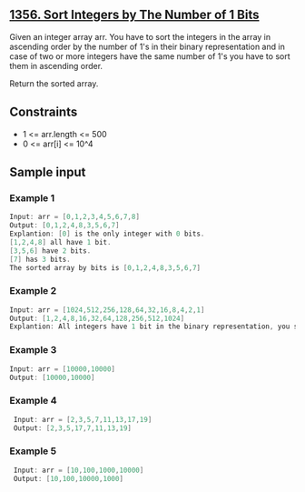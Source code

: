## [1356. Sort Integers by The Number of 1 Bits](https://leetcode.com/problems/sort-integers-by-the-number-of-1-bits/)
 Given an integer array arr. You have to sort the integers in the array in ascending order by the number of 1's in their binary representation and in case of two or more integers have the same number of 1's you have to sort them in ascending order.

 Return the sorted array.

## Constraints
 - 1 <= arr.length <= 500
 - 0 <= arr[i] <= 10^4

 ## Sample input
 ### Example 1
 ```c
 Input: arr = [0,1,2,3,4,5,6,7,8]
 Output: [0,1,2,4,8,3,5,6,7]
 Explantion: [0] is the only integer with 0 bits.
 [1,2,4,8] all have 1 bit.
 [3,5,6] have 2 bits.
 [7] has 3 bits.
 The sorted array by bits is [0,1,2,4,8,3,5,6,7]
 ```
### Example 2
 ```c
 Input: arr = [1024,512,256,128,64,32,16,8,4,2,1]
 Output: [1,2,4,8,16,32,64,128,256,512,1024]
 Explantion: All integers have 1 bit in the binary representation, you should just sort them in ascending order.
 ```
### Example 3
 ```c
 Input: arr = [10000,10000]
 Output: [10000,10000]
```
### Example 4
```c
 Input: arr = [2,3,5,7,11,13,17,19]
 Output: [2,3,5,17,7,11,13,19]
```
### Example 5
```c
 Input: arr = [10,100,1000,10000]
 Output: [10,100,10000,1000]
```